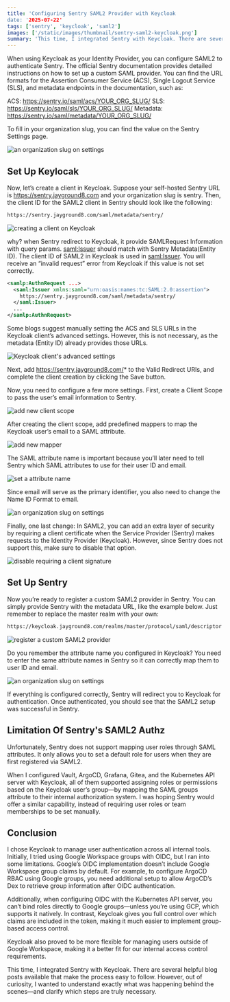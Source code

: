 ```yaml
---
title: 'Configuring Sentry SAML2 Provider with Keycloak
date: '2025-07-22'
tags: ['sentry', 'keycloak', 'saml2']
images: ['/static/images/thumbnail/sentry-saml2-keycloak.png']
summary: 'This time, I integrated Sentry with Keycloak. There are several helpful blog posts available that make the process easy to follow. However, out of curiosity, I wanted to understand exactly what was happening behind the scenes—and clarify which steps are truly necessary.'
---
```


When using Keycloak as your Identity Provider, you can configure SAML2 to authenticate Sentry. The official Sentry documentation provides detailed instructions on how to set up a custom SAML provider. You can find the URL formats for the Assertion Consumer Service (ACS), Single Logout Service (SLS), and metadata endpoints in the documentation, such as:

ACS: https://sentry.io/saml/acs/YOUR_ORG_SLUG/
SLS: https://sentry.io/saml/sls/YOUR_ORG_SLUG/
Metadata: https://sentry.io/saml/metadata/YOUR_ORG_SLUG/

To fill in your organization slug, you can find the value on the Sentry Settings page.

<img src="/static/images/sentry-saml2-org-slug.png" alt="an organization slug on settings" />

## Set Up Keylocak

Now, let’s create a client in Keycloak. Suppose your self-hosted Sentry URL is https://sentry.jayground8.com and your organization slug is sentry. Then, the client ID for the SAML2 client in Sentry should look like the following:

```bash
https://sentry.jayground8.com/saml/metadata/sentry/
```

<img src="/static/images/sentry-saml2-keycloak-client.png" alt="creating a client on Keycloak" />

why? when Sentry redirect to Keycloak, it provide SAMLRequest Information with query params. <saml:Issuer> should match with Sentry Metadata(Entity ID). The client ID of SAML2 in Keycloak is used in <saml:Issuer>. You will receive an “invalid request” error from Keycloak if this value is not set correctly.

```xml
<samlp:AuthnRequest ...>
  <saml:Issuer xmlns:saml="urn:oasis:names:tc:SAML:2.0:assertion">
    https://sentry.jayground8.com/saml/metadata/sentry/
  </saml:Issuer>
  ...
</samlp:AuthnRequest>
```

Some blogs suggest manually setting the ACS and SLS URLs in the Keycloak client’s advanced settings. However, this is not necessary, as the metadata (Entity ID) already provides those URLs.

<img src="/static/images/sentry-saml2-advanced-settings" alt="Keycloak client's advanced settings" />

Next, add https://sentry.jayground8.com/* to the Valid Redirect URIs, and complete the client creation by clicking the Save button.

Now, you need to configure a few more settings. First, create a Client Scope to pass the user’s email information to Sentry.

<img src="/static/images/sentry-saml2-keycloak-client-scope.png" alt="add new client scope" />

After creating the client scope, add predefined mappers to map the Keycloak user’s email to a SAML attribute.

<img src="/static/images/sentry-saml2-mapper.png" alt="add new mapper" />

The SAML attribute name is important because you’ll later need to tell Sentry which SAML attributes to use for their user ID and email.

<img src="/static/images/sentry-saml2-mapper-detail.png" alt="set a attribute name" />

Since email will serve as the primary identifier, you also need to change the Name ID Format to email.

<img src="/static/images/sentry-saml2-name-id.png" alt="an organization slug on settings" />

Finally, one last change: In SAML2, you can add an extra layer of security by requiring a client certificate when the Service Provider (Sentry) makes requests to the Identity Provider (Keycloak). However, since Sentry does not support this, make sure to disable that option.

<img src="/static/images/sentry-saml2-client-sig.png" alt="disable requiring a client signature" />

## Set Up Sentry

Now you’re ready to register a custom SAML2 provider in Sentry. You can simply provide Sentry with the metadata URL, like the example below. Just remember to replace the master realm with your own:

```bash
https://keycloak.jayground8.com/realms/master/protocol/saml/descriptor
```

<img src="/static/images/sentry-saml2-register-idp.png" alt="register a custom SAML2 provider" />

Do you remember the attribute name you configured in Keycloak? You need to enter the same attribute names in Sentry so it can correctly map them to user ID and email.

<img src="/static/images/sentry-saml2-set-attributes.png" alt="an organization slug on settings" />

If everything is configured correctly, Sentry will redirect you to Keycloak for authentication. Once authenticated, you should see that the SAML2 setup was successful in Sentry.

## Limitation Of Sentry's SAML2 Authz

Unfortunately, Sentry does not support mapping user roles through SAML attributes. It only allows you to set a default role for users when they are first registered via SAML2.

When I configured Vault, ArgoCD, Grafana, Gitea, and the Kubernetes API server with Keycloak, all of them supported assigning roles or permissions based on the Keycloak user’s group—by mapping the SAML groups attribute to their internal authorization system. I was hoping Sentry would offer a similar capability, instead of requiring user roles or team memberships to be set manually.

## Conclusion

I chose Keycloak to manage user authentication across all internal tools. Initially, I tried using Google Workspace groups with OIDC, but I ran into some limitations. Google’s OIDC implementation doesn’t include Google Workspace group claims by default. For example, to configure ArgoCD RBAC using Google groups, you need additional setup to allow ArgoCD’s Dex to retrieve group information after OIDC authentication.

Additionally, when configuring OIDC with the Kubernetes API server, you can’t bind roles directly to Google groups—unless you’re using GCP, which supports it natively. In contrast, Keycloak gives you full control over which claims are included in the token, making it much easier to implement group-based access control.

Keycloak also proved to be more flexible for managing users outside of Google Workspace, making it a better fit for our internal access control requirements.

This time, I integrated Sentry with Keycloak. There are several helpful blog posts available that make the process easy to follow. However, out of curiosity, I wanted to understand exactly what was happening behind the scenes—and clarify which steps are truly necessary.
